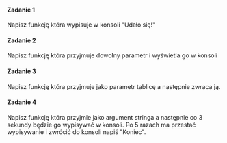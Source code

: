 #### Zadanie 1

Napisz funkcję która wypisuje w konsoli "Udało się!"

#### Zadanie 2

Napisz funkcję która przyjmuje dowolny parametr i wyświetla go w konsoli

#### Zadanie 3

Napisz funkcję która przyjmuje jako parametr tablicę a następnie zwraca ją.

#### Zadanie 4

Napisz funkcję która przyjmie jako argument stringa a następnie co 3 sekundy będzie go wypisywać w konsoli. Po 5 razach ma przestać wypisywanie i zwrócić do konsoli napiś "Koniec".


